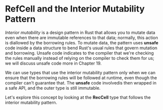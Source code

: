 # RefCell<T> and the Interior Mutability Pattern

*Interior mutability* is a design pattern in Rust that allows you to mutate data even when there are
immutable references to that data; normally, this action is diallowed by the borrowing rules. To
mutate data, the pattern uses **unsafe** code inside a data structure to bend Rust's usual rules that
govern mutation and borrowing. Unsafe code indicates to the compiler that we're checking the rules
manually instead of relying on the compiler to check them for us; we will discuss unsafe code more
in Chapter 19.

We can use types that use the interior mutability pattern only when we can ensure that the
borrowing rules will be followed at runtime, even though the compiler can't guarantee that. The
**unsafe** code involvedis then wrapped in a safe API, and the outer type is still immutable.

Let's explore this concept by looking at the **RecCell<T>** type that follows the interior mutability
pattern.
